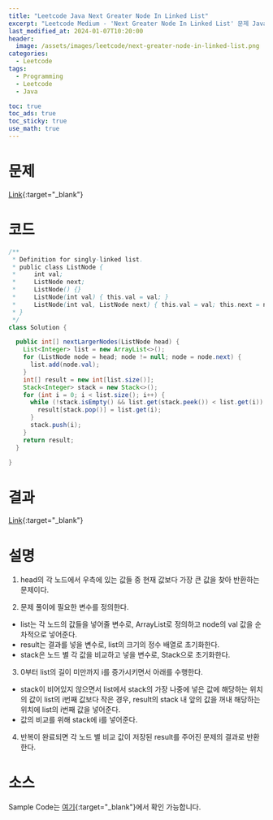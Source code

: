 ```yaml
---
title: "Leetcode Java Next Greater Node In Linked List"
excerpt: "Leetcode Medium - 'Next Greater Node In Linked List' 문제 Java 풀이"
last_modified_at: 2024-01-07T10:20:00
header:
  image: /assets/images/leetcode/next-greater-node-in-linked-list.png
categories:
  - Leetcode
tags:
  - Programming
  - Leetcode
  - Java

toc: true
toc_ads: true
toc_sticky: true
use_math: true
---
```

# 문제
[Link](https://leetcode.com/problems/next-greater-node-in-linked-list){:target="_blank"}

# 코드
```java
/**
 * Definition for singly-linked list.
 * public class ListNode {
 *     int val;
 *     ListNode next;
 *     ListNode() {}
 *     ListNode(int val) { this.val = val; }
 *     ListNode(int val, ListNode next) { this.val = val; this.next = next; }
 * }
 */
class Solution {

  public int[] nextLargerNodes(ListNode head) {
    List<Integer> list = new ArrayList<>();
    for (ListNode node = head; node != null; node = node.next) {
      list.add(node.val);
    }
    int[] result = new int[list.size()];
    Stack<Integer> stack = new Stack<>();
    for (int i = 0; i < list.size(); i++) {
      while (!stack.isEmpty() && list.get(stack.peek()) < list.get(i)) {
        result[stack.pop()] = list.get(i);
      }
      stack.push(i);
    }
    return result;
  }

}
```

# 결과
[Link](https://leetcode.com/problems/next-greater-node-in-linked-list/submissions/1139003859/){:target="_blank"}

# 설명
1. head의 각 노드에서 우측에 있는 값들 중 현재 값보다 가장 큰 값을 찾아 반환하는 문제이다.

2. 문제 풀이에 필요한 변수를 정의한다.
- list는 각 노드의 값들을 넣어줄 변수로, ArrayList로 정의하고 node의 val 값을 순차적으로 넣어준다.
- result는 결과를 넣을 변수로, list의 크기의 정수 배열로 초기화한다.
- stack은 노드 별 각 값을 비교하고 넣을 변수로, Stack으로 초기화한다.

3. 0부터 list의 길이 미만까지 i를 증가시키면서 아래를 수행한다.
- stack이 비어있지 않으면서 list에서 stack의 가장 나중에 넣은 값에 해당하는 위치의 값이 list의 i번째 값보다 작은 경우, result의 stack 내 앞의 값을 꺼내 해당하는 위치에 list의 i번째 값을 넣어준다.
- 값의 비교를 위해 stack에 i를 넣어준다.

4. 반복이 완료되면 각 노드 별 비교 값이 저장된 result를 주어진 문제의 결과로 반환한다.

# 소스
Sample Code는 [여기](https://github.com/GracefulSoul/leetcode/blob/master/src/main/java/gracefulsoul/problems/NextGreaterNodeInLinkedList.java){:target="_blank"}에서 확인 가능합니다.